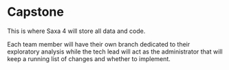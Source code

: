 # Capstone
This is where Saxa 4 will store all data and code.

Each team member will have their own branch dedicated to their exploratory analysis while the tech lead will act as the administrator 
that will keep a running list of changes and whether to implement.
